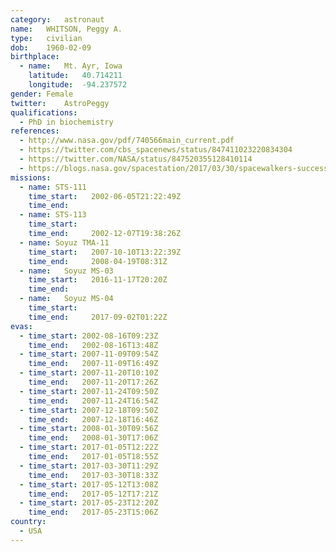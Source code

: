 ```yaml
---
category:	astronaut
name:	WHITSON, Peggy A.
type:	civilian
dob:	1960-02-09
birthplace:
  - name:	Mt. Ayr, Iowa
    latitude:	40.714211
    longitude:	-94.237572
gender:	Female
twitter:	AstroPeggy
qualifications:
  - PhD in biochemistry
references:
  - http://www.nasa.gov/pdf/740566main_current.pdf
  - https://twitter.com/cbs_spacenews/status/847411023220834304
  - https://twitter.com/NASA/status/847520355128410114
  - https://blogs.nasa.gov/spacestation/2017/03/30/spacewalkers-successfully-connect-adapter-for-commercial-crew-vehicles/
missions:
  - name: STS-111
    time_start:   2002-06-05T21:22:49Z
    time_end:     
  - name: STS-113
    time_start:   
    time_end:     2002-12-07T19:38:26Z
  - name: Soyuz TMA-11
    time_start:   2007-10-10T13:22:39Z
    time_end:     2008-04-19T08:31Z
  - name:	Soyuz MS-03
    time_start:   2016-11-17T20:20Z
    time_end:     
  - name:	Soyuz MS-04
    time_start:   
    time_end:     2017-09-02T01:22Z
evas:
  - time_start: 2002-08-16T09:23Z
    time_end:   2002-08-16T13:48Z
  - time_start: 2007-11-09T09:54Z
    time_end:   2007-11-09T16:49Z
  - time_start: 2007-11-20T10:10Z
    time_end:   2007-11-20T17:26Z
  - time_start: 2007-11-24T09:50Z
    time_end:   2007-11-24T16:54Z
  - time_start: 2007-12-18T09:50Z
    time_end:   2007-12-18T16:46Z
  - time_start: 2008-01-30T09:56Z
    time_end:   2008-01-30T17:06Z
  - time_start: 2017-01-05T12:22Z
    time_end:   2017-01-05T18:55Z
  - time_start: 2017-03-30T11:29Z
    time_end:	2017-03-30T18:33Z
  - time_start: 2017-05-12T13:08Z
    time_end:   2017-05-12T17:21Z
  - time_start:	2017-05-23T12:20Z
    time_end:	2017-05-23T15:06Z
country:
  - USA
---
```

